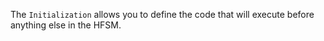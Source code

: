 The `Initialization` allows you to define the code that will execute
before anything else in the HFSM.
